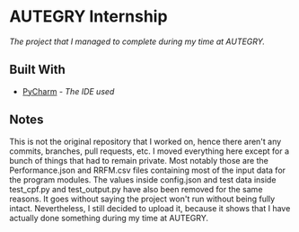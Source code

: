 # AUTEGRY Internship

*The project that I managed to complete during my time at AUTEGRY.*

## Built With

* [PyCharm](https://www.jetbrains.com/pycharm/) - *The IDE used*

## Notes

This is not the original repository that I worked on, hence there aren't any commits, branches, pull requests, etc.
I moved everything here except for a bunch of things that had to remain private. Most notably those are the 
Performance.json and RRFM.csv files containing most of the input data for the program modules. The values inside 
config.json and test data inside test_cpf.py and test_output.py have also been removed for the same reasons. It goes 
without saying the project won't run without being fully intact. Nevertheless, I still decided to upload it, because it 
shows that I have actually done something during my time at AUTEGRY.